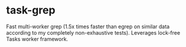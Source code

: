 # task-grep
Fast multi-worker grep (1.5x times faster than egrep on similar data according to my completely non-exhaustive tests). Leverages lock-free Tasks worker framework.
